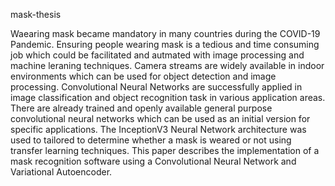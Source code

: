 mask-thesis

Waearing mask became mandatory in many countries during the COVID-19 Pandemic. 
Ensuring people wearing mask is a tedious and time consuming job which could be facilitated and autmated with image processing and machine leraning techniques. 
Camera streams are widely available in indoor environments which can be used for object detection and image processing. 
Convolutional Neural Networks are successfully applied in image classification and object recognition task in various application areas.
There are already trained and openly available general purpose convolutional neural networks which can be used as an initial version for specific applications. 
The InceptionV3  Neural Network architecture was used to tailored to determine whether a mask is weared or not using transfer learning techniques. 
This paper describes the implementation of a mask recognition software using a Convolutional Neural Network and Variational Autoencoder. 